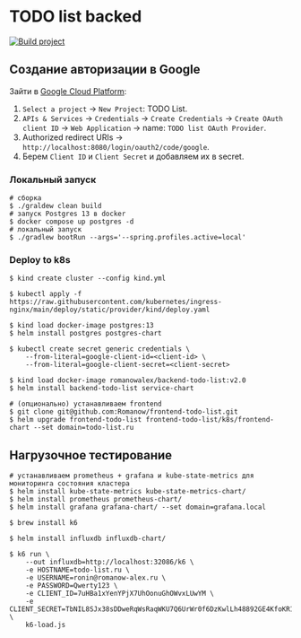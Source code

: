 # TODO list backed

[![Build project](https://github.com/Romanow/backend-todo-list/actions/workflows/build.yml/badge.svg?branch=master)](https://github.com/Romanow/backend-todo-list/actions/workflows/build.yml)

## Создание авторизации в Google

Зайти в [Google Cloud Platform](https://console.cloud.google.com/):

1. `Select a project` -> `New Project`: TODO List.
2. `APIs & Services` -> `Credentials` -> `Create Credentials` -> `Create OAuth client ID` -> `Web Application` ->
   name: `TODO list OAuth Provider`.
3. Authorized redirect URIs -> `http://localhost:8080/login/oauth2/code/google`.
4. Берем `Client ID` и `Client Secret` и добавляем их в secret.

### Локальный запуск

```shell
# сборка
$ ./graldew clean build
# запуск Postgres 13 в docker
$ docker compose up postgres -d
# локальный запуск
$ ./gradlew bootRun --args='--spring.profiles.active=local'   
```

### Deploy to k8s

```shell
$ kind create cluster --config kind.yml

$ kubectl apply -f https://raw.githubusercontent.com/kubernetes/ingress-nginx/main/deploy/static/provider/kind/deploy.yaml

$ kind load docker-image postgres:13
$ helm install postgres postgres-chart

$ kubectl create secret generic credentials \
    --from-literal=google-client-id=<client-id> \
    --from-literal=google-client-secret=<client-secret>

$ kind load docker-image romanowalex/backend-todo-list:v2.0
$ helm install backend-todo-list service-chart

# (опционально) устанавливаем frontend
$ git clone git@github.com:Romanow/frontend-todo-list.git
$ helm upgrade frontend-todo-list frontend-todo-list/k8s/frontend-chart --set domain=todo-list.ru   
```

## Нагрузочное тестирование

```shell
# устанавливаем prometheus + grafana и kube-state-metrics для мониторинга состояния кластера
$ helm install kube-state-metrics kube-state-metrics-chart/
$ helm install prometheus prometheus-chart/ 
$ helm install grafana grafana-chart/ --set domain=grafana.local 

$ brew install k6

$ helm install influxdb influxdb-chart/ 

$ k6 run \
    --out influxdb=http://localhost:32086/k6 \
    -e HOSTNAME=todo-list.ru \
    -e USERNAME=ronin@romanow-alex.ru \
    -e PASSWORD=Qwerty123 \
    -e CLIENT_ID=7uHBa1xYenYPjX7UhOonuGhOWvxLUwYM \
    -e CLIENT_SECRET=TbNIL8SJx38sDDweRqWsRaqWKU7Q6UrWr0f6DzKwlLh48892GE4KfoKR1cfIe87e \
    k6-load.js
```